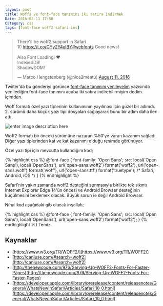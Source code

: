 ```yaml
---
layout: post
title: Woff2 ve font-face tanımını iki satıra indirmek
Date: 2016-08-11 17:50
Category: css
tags: [font-face woff2 safari ios]
---
```


<blockquote class="twitter-tweet" data-partner="tweetdeck"><p lang="en" dir="ltr">There&#39;ll be woff2 support in Safari 10.<a href="https://t.co/CYy2Y4uIBY">https://t.co/CYy2Y4uIBY</a><a href="https://twitter.com/hashtag/webfonts?src=hash">#webfonts</a> Good news!<br><br>Also Font Loading! ❤️<br>IndexedDB!<br>ShadowDOM!</p>&mdash; Marco Hengstenberg (@nice2meatu) <a href="https://twitter.com/nice2meatu/status/763697596275843072">August 11, 2016</a></blockquote>
<script async src="//platform.twitter.com/widgets.js" charset="utf-8"></script>

Twiiter'da bu gönderiyi görünce [font-face tanımını yenileyelim](https://fatihhayrioglu.com/font-face-tanimini-yenileyelim/) yazısında yenilediğim font-face tanımını acaba iki satıra indirebilirmiyim dedim içimden.  

Woff formatı özel yazı tiplerinin kullanımının yayılması için güzel bir adımdı. 2. sürümü daha küçük yazı tipi dosyaları sağlayarak bunu bir adım daha ileri attı.

![enter image description here](https://fatihhayrioglu.com/images/yazi-tipi-boyutlari.png)

 Woff2 formatı bir önceki sürümüne nazaran %50'ye varan kazanım sağladı. Diğer yazı tiplerinden kat ve kat kazanımı olduğu resimde görünüyor.

Özel yazı tipi için mevcutta kullandığım kod;

{% highlight css %}
@font-face {
font-family: 'Open Sans';
src: local('Open Sans'), local('OpenSans'),
     url('open-sans.woff2') format('woff2'),
     url('open-sans.woff') format('woff'),
     url('open-sans.ttf') format('truetype'); /* Safari, Android, iOS */
}
{% endhighlight %}

Safari'nin yakın zamanda woff2 desteğini sunmasıyla birlikte tek sıkıntı Internet Explorer Edge 14'ün öncesi  ve Android Browser desteğinin küçülmesini beklemek olacak. Büyük sorun ie değil Android Browser.

Nihai kod aşağıdaki gib olacak inşallah;

{% highlight css %}
@font-face {
font-family: 'Open Sans';
src: local('Open Sans'), local('OpenSans'),
     url('open-sans.woff2') format('woff2');
}
{% endhighlight %}
Temiz.

## Kaynaklar

 - [https://www.w3.org/TR/WOFF2/](https://www.w3.org/TR/WOFF2/)
 - [http://caniuse.com/#search=woff2](http://caniuse.com/#search=woff2)
 - [http://thenewcode.com/976/Serving-Up-WOFF2-Fonts-For-Faster-Pages](http://thenewcode.com/976/Serving-Up-WOFF2-Fonts-For-Faster-Pages)
 - [https://developer.apple.com/library/prerelease/content/releasenotes/General/WhatsNewInSafari/Articles/Safari_10_0.html](https://developer.apple.com/library/prerelease/content/releasenotes/General/WhatsNewInSafari/Articles/Safari_10_0.html)